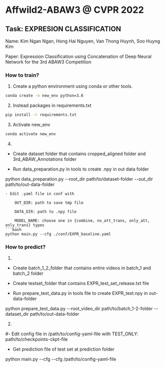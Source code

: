 
#  Affwild2-ABAW3 @ CVPR 2022
## Task: EXPRESION CLASSIFICATION

Name: Kim Ngan Ngan, Hong Hai Nguyen, Van Thong Huynh, Soo Huyng Kim

Paper: Expression Classification using Concatenation of Deep Neural Network for the 3rd ABAW3 Competition

### How to train?

1. Create a python environment using conda or other tools.
```bash
conda create -n new_env python=3.6
```
2. Instead packages in requirements.txt
```bash
pip install -r requirements.txt
```
3. Activate new_env
```bash
conda activate new_env
```
4.
- Create dataset folder that contains cropped_aligned folder and 3rd_ABAW_Annotations folder

- Run data_preparation.py in tools to create .npy in out data folder

python data_preparation.py --root_dir path/to/dataset-folder --out_dir path/to/out-data-folder
```
- Edit .yaml file in conf with

    OUT_DIR: path to save tmp file

    DATA_DIR: path to .npy file

    MODEL_NAME: choose one in {combine, no_att_trans, only_att, only_trans} types
```bash
python main.py --cfg ./conf/EXPR_baseline.yaml
```

### How to predict?

1.
- Create batch_1_2_folder that contains entire videos in batch_1 and batch_2 folder

- Create testset_folder that contains EXPR_test_set_release.txt file

- Run prepare_test_data.py in tools file to create EXPR_test.npy in out-data-folder

python prepare_test_data.py --root_video_dir path/to/batch_1-2-folder --dataset_dir path/to/out-data-folder

2.
#- Edit config file in /path/to/config-yaml-file with TEST_ONLY:  path/to/checkpoints-ckpt-file

- Get prediction file of test set at prediction folder

python main.py --cfg --cfg /path/to/config-yaml-file


